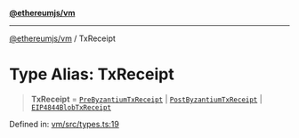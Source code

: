 [**@ethereumjs/vm**](../README.md)

***

[@ethereumjs/vm](../README.md) / TxReceipt

# Type Alias: TxReceipt

> **TxReceipt** = [`PreByzantiumTxReceipt`](../interfaces/PreByzantiumTxReceipt.md) \| [`PostByzantiumTxReceipt`](../interfaces/PostByzantiumTxReceipt.md) \| [`EIP4844BlobTxReceipt`](../interfaces/EIP4844BlobTxReceipt.md)

Defined in: [vm/src/types.ts:19](https://github.com/ethereumjs/ethereumjs-monorepo/blob/master/packages/vm/src/types.ts#L19)
